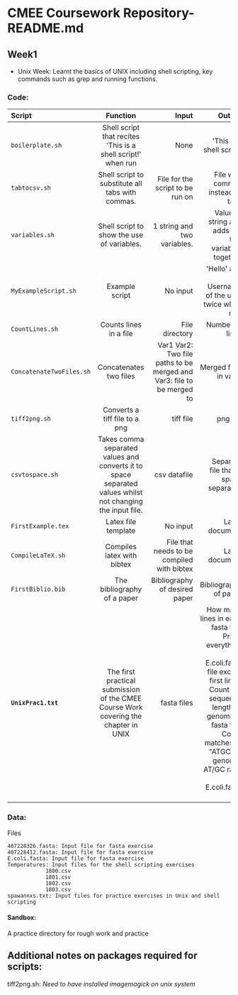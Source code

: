 # CMEE Coursework Repository- README.md

## Week1

- Unix Week:  Learnt the basics of UNIX including shell scripting, key commands such as grep and running functions. 

### Code:

| Script       | Function     | Input     | Output    |
| :------------- | :----------: | -----------: |-----------: |
|  `boilerplate.sh` | Shell script that recites 'This is a shell script!' when run   | None    | 'This is a shell script!    |
|  `tabtocsv.sh` | Shell script to substitute all tabs with commas.    | File for the script to be run on    | File with commas instead of tabs |    
|  `variables.sh` | Shell script to show the use of variables.    | 1 string and two variables.    | Value of string and adds the two variables together    |
|  `MyExampleScript.sh` | Example script   | No input | 'Hello' and the Username of the user twice when run.    |
|  `CountLines.sh` | Counts lines in a file   | File directory | Number of lines   |
|  `ConcatenateTwoFiles.sh` | Concatenates two files   | Var1 Var2: Two file paths to be merged and Var3: file to be merged to | Merged files in var 3   |
|  `tiff2png.sh` | Converts a tiff file to a png  | tiff file | png file   |
|  `csvtospace.sh` | Takes comma separated values and converts it to space separated values whilst not changing the input file.   | csv datafile    | Separate file that is space separated   |
|   `FirstExample.tex` | Latex file template  | No input    | Latex document   |
|   `CompileLaTeX.sh` | Compiles latex with bibtex  | File that needs to be compiled with bibtex    | Latex document   |
|   `FirstBiblio.bib` | The bibliography of a paper   | Bibliography of desired paper    | Bibliography of paper  |
|   **`UnixPrac1.txt`** | The first practical submission of the CMEE Course Work covering the chapter in UNIX  | fasta files    | How many lines in each fasta file; Prints everything in E.coli.fasta file except first lines; Count the sequence length of genome in fasta file; Count matches of "ATGC" in genome; AT/GC ratio of E.coli.fasta file  |

### Data: 

Files

	407228326.fasta: Input file for fasta exercise    
	407228412.fasta: Input file for fasta exercise 
	E.coli.fasta: Input file for fasta exercise 
	Temperatures: Input files for the shell scripting exercises 
                1800.csv
                1801.csv
                1802.csv
                1803.csv
 	spawannxs.txt: Input files for practice exercises in Unix and shell scripting 
 
 #### Sandbox: 
 A practice directory for rough work and practice 
 
 ## Additional notes on packages required for scripts: 
 tiff2png.sh: _Need to have installed imagemagick on unix system_
